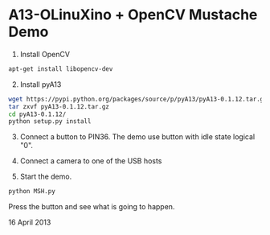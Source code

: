 # A13-OLinuXino + OpenCV Mustache Demo

1. Install OpenCV

```bash
apt-get install libopencv-dev
```

2. Install pyA13

```bash
wget https://pypi.python.org/packages/source/p/pyA13/pyA13-0.1.12.tar.gz
tar zxvf pyA13-0.1.12.tar.gz
cd pyA13-0.1.12/
python setup.py install
```

3. Connect a button to PIN36.
The demo use button with idle state logical "0".

4. Connect a camera to one of the USB hosts

5. Start the demo.

```bash
python MSH.py
```

Press the button and see what is going to happen.

16 April 2013 

